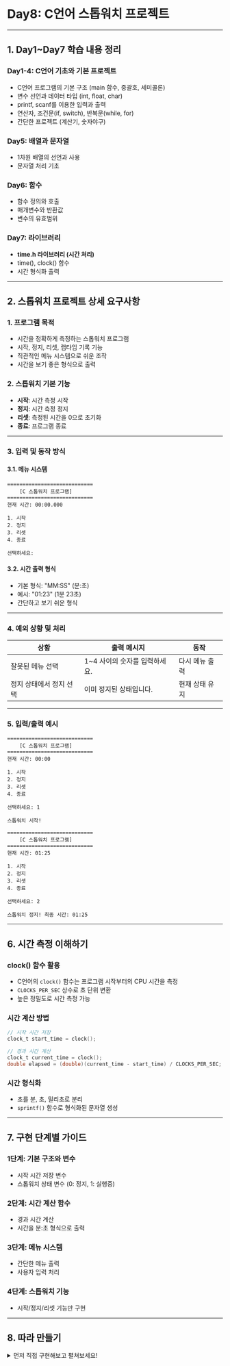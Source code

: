 # Day8: C언어 스톱워치 프로젝트

---

## 1. Day1~Day7 학습 내용 정리

### Day1-4: C언어 기초와 기본 프로젝트
- C언어 프로그램의 기본 구조 (main 함수, 중괄호, 세미콜론)
- 변수 선언과 데이터 타입 (int, float, char)
- printf, scanf를 이용한 입력과 출력
- 연산자, 조건문(if, switch), 반복문(while, for)
- 간단한 프로젝트 (계산기, 숫자야구)

### Day5: 배열과 문자열
- 1차원 배열의 선언과 사용
- 문자열 처리 기초

### Day6: 함수
- 함수 정의와 호출
- 매개변수와 반환값
- 변수의 유효범위

### Day7: 라이브러리
- **time.h 라이브러리 (시간 처리)**
- time(), clock() 함수
- 시간 형식화 출력

---

## 2. 스톱워치 프로젝트 상세 요구사항

### 1. 프로그램 목적
- 시간을 정확하게 측정하는 스톱워치 프로그램
- 시작, 정지, 리셋, 랩타임 기록 기능
- 직관적인 메뉴 시스템으로 쉬운 조작
- 시간을 보기 좋은 형식으로 출력

### 2. 스톱워치 기본 기능
- **시작**: 시간 측정 시작
- **정지**: 시간 측정 정지
- **리셋**: 측정된 시간을 0으로 초기화
- **종료**: 프로그램 종료

---

### 3. 입력 및 동작 방식

#### 3.1. 메뉴 시스템
```
============================
    [C 스톱워치 프로그램]   
============================
현재 시간: 00:00.000

1. 시작
2. 정지
3. 리셋
4. 종료

선택하세요: 
```

#### 3.2. 시간 출력 형식
- 기본 형식: "MM:SS" (분:초)
- 예시: "01:23" (1분 23초)
- 간단하고 보기 쉬운 형식

---

### 4. 예외 상황 및 처리

| 상황                      | 출력 메시지                                                    | 동작                                      |
|---------------------------|----------------------------------------------------------------|--------------------------------------------|
| 잘못된 메뉴 선택          | 1~4 사이의 숫자를 입력하세요.                                 | 다시 메뉴 출력                             |
| 정지 상태에서 정지 선택   | 이미 정지된 상태입니다.                                       | 현재 상태 유지                             |

---

### 5. 입력/출력 예시

```
============================
    [C 스톱워치 프로그램]   
============================
현재 시간: 00:00

1. 시작
2. 정지
3. 리셋
4. 종료

선택하세요: 1

스톱워치 시작!

============================
    [C 스톱워치 프로그램]   
============================
현재 시간: 01:25

1. 시작
2. 정지
3. 리셋
4. 종료

선택하세요: 2

스톱워치 정지! 최종 시간: 01:25
```

---

## 6. 시간 측정 이해하기

### clock() 함수 활용
- C언어의 `clock()` 함수는 프로그램 시작부터의 CPU 시간을 측정
- `CLOCKS_PER_SEC` 상수로 초 단위 변환
- 높은 정밀도로 시간 측정 가능

### 시간 계산 방법
```c
// 시작 시간 저장
clock_t start_time = clock();

// 경과 시간 계산
clock_t current_time = clock();
double elapsed = (double)(current_time - start_time) / CLOCKS_PER_SEC;
```

### 시간 형식화
- 초를 분, 초, 밀리초로 분리
- `sprintf()` 함수로 형식화된 문자열 생성

---

## 7. 구현 단계별 가이드

### 1단계: 기본 구조와 변수
- 시작 시간 저장 변수
- 스톱워치 상태 변수 (0: 정지, 1: 실행중)

### 2단계: 시간 계산 함수
- 경과 시간 계산
- 시간을 분:초 형식으로 출력

### 3단계: 메뉴 시스템
- 간단한 메뉴 출력
- 사용자 입력 처리

### 4단계: 스톱워치 기능
- 시작/정지/리셋 기능만 구현

---

## 8. 따라 만들기
<details>
<summary>먼저 직접 구현해보고 펼쳐보세요!</summary>

### 1단계: 기본 구조와 변수 선언
```c
#include <stdio.h>
#include <time.h>

// 전역 변수
clock_t start_time = 0;    // 시작 시간
int is_running = 0;        // 0: 정지, 1: 실행중

// 함수 원형 선언
void print_menu(void);
void show_time(void);
void start_stopwatch(void);
void stop_stopwatch(void);
void reset_stopwatch(void);
```

### 2단계: 시간 계산 및 출력 함수
```c
// 현재 경과 시간을 분:초 형식으로 출력
void show_time(void) {
    if (!is_running && start_time == 0) {
        printf("현재 시간: 00:00");
        return;
    }
    
    clock_t current_time = clock();
    double elapsed = (double)(current_time - start_time) / CLOCKS_PER_SEC;
    
    int minutes = (int)elapsed / 60;
    int seconds = (int)elapsed % 60;
    
    printf("현재 시간: %02d:%02d", minutes, seconds);
}

// 화면 지우기 (간단한 방법)
void clear_screen(void) {
    for (int i = 0; i < 30; i++) {
        printf("\n");
    }
}
```

### 3단계: 스톱워치 기능 함수들
```c
// 스톱워치 시작
void start_stopwatch(void) {
    if (is_running) {
        printf("이미 실행 중입니다.\n\n");
    } else {
        start_time = clock();
        is_running = 1;
        printf("스톱워치 시작!\n\n");
    }
}

// 스톱워치 정지
void stop_stopwatch(void) {
    if (!is_running) {
        printf("이미 정지된 상태입니다.\n\n");
    } else {
        is_running = 0;
        
        // 최종 시간 계산해서 출력
        clock_t current_time = clock();
        double elapsed = (double)(current_time - start_time) / CLOCKS_PER_SEC;
        int minutes = (int)elapsed / 60;
        int seconds = (int)elapsed % 60;
        
        printf("스톱워치 정지! 최종 시간: %02d:%02d\n\n", minutes, seconds);
    }
}

// 스톱워치 리셋
void reset_stopwatch(void) {
    start_time = 0;
    is_running = 0;
    printf("스톱워치 리셋 완료!\n\n");
}
```

### 4단계: 메뉴 시스템과 메인 함수
```c
// 메뉴 출력
void print_menu(void) {
    printf("============================\n");
    printf("    [C 스톱워치 프로그램]   \n");
    printf("============================\n");
    
    show_time();
    
    if (is_running) {
        printf(" (실행중)");
    }
    printf("\n\n");
    
    printf("1. 시작\n");
    printf("2. 정지\n");
    printf("3. 리셋\n");
    printf("4. 종료\n\n");
    printf("선택하세요: ");
}

// 메인 함수
int main() {
    int choice;
    
    printf("간단한 스톱워치 프로그램입니다!\n\n");
    
    while (1) {
        clear_screen();
        print_menu();
        
        if (scanf("%d", &choice) != 1) {
            while (getchar() != '\n'); // 버퍼 비우기
            printf("숫자를 입력하세요.\n");
            printf("계속하려면 Enter를 누르세요...");
            getchar();
            continue;
        }
        
        switch (choice) {
            case 1:
                start_stopwatch();
                break;
            case 2:
                stop_stopwatch();
                break;
            case 3:
                reset_stopwatch();
                break;
            case 4:
                printf("스톱워치를 종료합니다. 안녕히 가세요!\n");
                return 0;
            default:
                printf("1~4 사이의 숫자를 입력하세요.\n\n");
        }
        
        printf("계속하려면 Enter를 누르세요...");
        while (getchar() != '\n'); // 버퍼 비우기
        getchar(); // Enter 대기
    }
    
    return 0;
}
```
</details>
